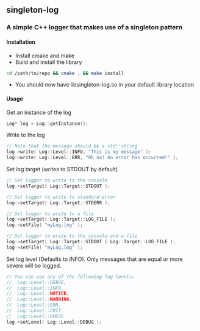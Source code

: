 ## singleton-log
### A simple C++ logger that makes use of a singleton pattern

#### Installation
* Install cmake and make
* Build and install the library
```bash
cd /path/to/repo && cmake . && make install
```
* You should now have libsingleton-log.so in your default library location

#### Usage
Get an instance of the log
```CPP
Log* log = Log::getInstance();
```

Write to the log
```CPP
// Note that the message should be a std::string
log->write( Log::Level::INFO, "This is my message" );
log->write( Log::Level::ERR, "Oh no! An error has occurred!" );
```

Set log target (writes to STDOUT by default)
```CPP
// Set logger to write to the console
log->setTarget( Log::Target::STDOUT );

// Set logger to write to standard error
log->setTarget( Log::Target::STDERR );

// Set logger to write to a file
log->setTarget( Log::Target::LOG_FILE );
log->setFile( "myLog.log" );

// Set logger to write to the console and a file
log->setTarget( Log::Target::STDOUT | Log::Target::LOG_FILE );
log->setFile( "myLog.log" );
```

Set log level (Defaults to INFO). Only messages that are equal or more severe will be logged.
```CPP
// You can use any of the following log levels:
//	Log::Level::DEBUG,
//	Log::Level::INFO,
//	Log::Level::NOTICE,
//	Log::Level::WARNING,
//	Log::Level::ERR,
//	Log::Level::CRIT,
//	Log::Level::EMERG
log->setLevel( Log::Level::DEBUG );
```
